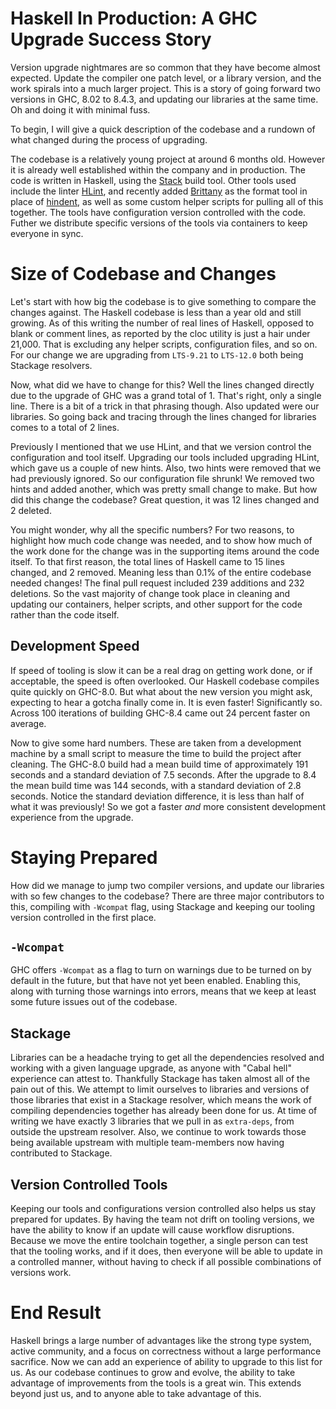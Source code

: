 # Haskell In Production: A GHC Upgrade Success Story

Version upgrade nightmares are so common that they have become almost expected. Update the compiler one patch level, or a library version, and the work spirals into a much larger project.
This is a story of going forward two versions in GHC, 8.02 to 8.4.3, and updating our libraries at the same time. Oh and doing it with minimal fuss.

To begin, I will give a quick description of the codebase and a rundown of what changed during
 the process of upgrading.

The codebase is a relatively young project at around 6 months old. However it is already well
 established within the company and in production. The code is written in Haskell, using the [Stack](https://docs.haskellstack.org/en/stable/README/) build tool.
 Other tools used include the linter [HLint](https://github.com/ndmitchell/hlint), and recently added [Brittany](https://github.com/lspitzner/brittany) as the format tool in place
 of [hindent](https://github.com/commercialhaskell/hindent), as well as some custom helper scripts for pulling all of this together.
The tools have configuration version controlled with the code. Futher we distribute specific
 versions of the tools via containers to keep everyone in sync.

# Size of Codebase and Changes
Let's start with how big the codebase is to give something to compare the changes against. The
 Haskell codebase is less than a year old and still growing. As of this writing the number of real
 lines of Haskell, opposed to blank or comment lines, as reported by the cloc utility is just a hair under 21,000. That is excluding any helper scripts, configuration files, and so on. For our change we are upgrading from `LTS-9.21` to `LTS-12.0` both being Stackage resolvers.

Now, what did we have to change for this? Well the lines changed directly due to the upgrade of
 GHC was a grand total of 1. That's right, only a single line. There is a bit of a trick in that
phrasing though. Also updated were our libraries. So going back and tracing through the lines
 changed for libraries comes to a total of 2 lines.

Previously I mentioned that we use HLint, and that we version control the configuration and tool
 itself. Upgrading our tools included upgrading HLint, which gave us a couple of new hints. Also,
 two hints were removed that we had previously ignored. So our configuration file shrunk! We
 removed two hints and added another, which was pretty small change to make. But how did this change
 the codebase? Great question, it was 12 lines changed and 2 deleted.

You might wonder, why all the specific numbers? For two reasons, to highlight how much code
 change was needed, and to show how much of the work done for the change was in the supporting
 items around the code itself. To that first reason, the total lines of Haskell came to 15 lines
 changed, and 2 removed. Meaning less than 0.1% of the entire codebase needed changes! The final
 pull request included 239 additions and 232 deletions. So the vast majority of change took place
in cleaning and updating our containers, helper scripts, and other support for the code rather
than the code itself.

## Development Speed

If speed of tooling is slow it can be a real drag on getting work done, or if acceptable, the speed is often overlooked.
 Our Haskell codebase compiles quite quickly on GHC-8.0. But what about the new version you might ask,
 expecting to hear a gotcha finally come in. It is even faster! Significantly so. Across 100 iterations
 of building GHC-8.4 came out 24 percent faster on average.

Now to give some hard numbers. These are taken from a development machine by a small script to
 measure the time to build the project after cleaning. The GHC-8.0 build had a mean build time of approximately 191 seconds
 and a standard deviation of 7.5 seconds. After the upgrade to 8.4 the mean build time was 144 seconds,
 with a standard deviation of 2.8 seconds. Notice the standard deviation difference, it is less than
 half of what it was previously! So we got a faster *and* more consistent development experience from
 the upgrade.

# Staying Prepared

How did we manage to jump two compiler versions, and update our libraries with so few changes to
 the codebase?  There are three major contributors to this, compiling with `-Wcompat` flag, using Stackage
 and keeping our tooling version controlled in the first place.

## `-Wcompat`

GHC offers `-Wcompat` as a flag to turn on warnings due to be turned on by default in the future, but
 that have not yet been enabled. Enabling this, along with turning those warnings into errors,
 means that we keep at least some future issues out of the codebase.

## Stackage

Libraries can be a headache trying to get all the dependencies resolved and working with a given
 language upgrade, as anyone with "Cabal hell" experience can attest to. Thankfully Stackage
 has taken almost all of the pain out of this. We attempt to limit ourselves to libraries and
 versions of those libraries that exist in a Stackage resolver, which means the work of compiling
 dependencies together has already been done for us. At time of writing we have exactly 3 libraries
 that we pull in as `extra-deps`, from outside the upstream resolver. Also, we continue to work
 towards those being available upstream with multiple team-members now having contributed to
 Stackage.

## Version Controlled Tools

Keeping our tools and configurations version controlled also helps us stay prepared for updates.
By having the team not drift on tooling versions, we have the ability to know if an update will
 cause workflow disruptions. Because we move the entire toolchain together, a single person can
 test that the tooling works, and if it does, then everyone will be able to update in a controlled
 manner, without having to check if all possible combinations of versions work.

# End Result

Haskell brings a large number of advantages like the strong type system, active community,
 and a focus on correctness without a large performance sacrifice. Now we can add an experience
 of ability to upgrade to this list for us. As our codebase continues to grow and evolve, the
 ability to take advantage of improvements from the tools is a great win. This extends beyond
 just us, and to anyone able to take advantage of this.

